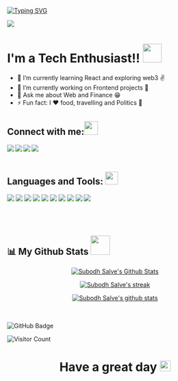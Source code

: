 

[![Typing SVG](https://readme-typing-svg.herokuapp.com?color=ffecd2&size=29&multiline=true&width=700&lines=Welcome+To+The+Subodh+Salve's+Github+Profile)](https://git.io/typing-svg)

<img src = "https://raw.githubusercontent.com/thompsonemerson/thompsonemerson/master/cover-thompson.png" align = "center"></img>

# I'm a Tech Enthusiast!!</b>&nbsp;<img src="https://github.com/TheDudeThatCode/TheDudeThatCode/blob/master/Assets/Designer.gif" height="44px">

- 🌱 I’m currently learning React and exploring web3 ✌️
- 🔭 I’m currently working on Frontend projects 🤯
- 💬 Ask me about Web and Finance 😁
- ⚡ Fun fact: I ❤️ food, travelling and Politics :rotating_light:

## Connect with me:<img src="https://github.com/TheDudeThatCode/TheDudeThatCode/blob/master/Assets/Handshake.gif" height="32px">
<a href="https://www.linkedin.com/in/subodhsalve14/" target="_blank" >
  <img align="left"  src="https://img.shields.io/badge/LinkedIn-0077B5?style=for-the-badge&logo=linkedin&logoColor=white" />
  </a>
<a href="https://twitter.com/subodhsalve14" target="_blank" >
    <img align="left" src="https://img.shields.io/badge/Twitter-1DA1F2?style=for-the-badge&logo=twitter&logoColor=white"/>
  </a>
  <a href="https://www.instagram.com/subodhsalve14/" target="_blank">
    <img align="left"  src="https://img.shields.io/badge/Instagram-E4405F?style=for-the-badge&logo=instagram&logoColor=white" />
  </a>
  <a href="mailto:salvesubodh14@gmail.com">
    <img align="left"src="https://img.shields.io/badge/Gmail-D14836?style=for-the-badge&logo=gmail&logoColor=white" />
  </a>

  <br>
  <br>

 ## Languages and Tools: <img src="https://github.com/TheDudeThatCode/TheDudeThatCode/blob/master/Assets/Mario_Hello_Big.gif" height="30px">
 ![](https://img.shields.io/badge/HTML5-E34F26?style=for-the-badge&logo=html5&logoColor=white)
 ![](https://img.shields.io/badge/CSS3-1572B6?style=for-the-badge&logo=css3&logoColor=white)
![](https://img.shields.io/badge/JavaScript-F7DF1E?style=for-the-badge&logo=javascript&logoColor=black)
![](https://img.shields.io/badge/C-00599C?style=for-the-badge&logo=c&logoColor=white)
![](https://img.shields.io/badge/Java-F7AF1E?style=for-the-badge&logo=java&logoColor=black)
![](https://img.shields.io/badge/Python-FFFFFF?style=for-the-badge&logo=python&logoColor=darkgreen)
![](https://img.shields.io/badge/GitHub-100000?style=for-the-badge&logo=github&logoColor=white)
![](https://img.shields.io/badge/Git-F05032?style=for-the-badge&logo=git&logoColor=white)
![](https://img.shields.io/badge/Node.js-339933?style=for-the-badge&logo=nodedotjs&logoColor=white)
![](https://img.shields.io/badge/React-0078D4?style=for-the-badge&logo=react%20studio%20code&logoColor=white)

<br>

<br>


## 📊 My Github Stats <img src="https://user-images.githubusercontent.com/76244600/130684889-4425a8ef-53ba-48f3-9433-871976fba0e9.gif" height="45px">

   
   <p align="center" >
 <a href="#"><img alt="Subodh Salve's Github Stats"   <img src="https://github-readme-stats.vercel.app/api/wakatime?username=subodhsalve14&theme=react&langs_count=5&layout=compact" /></p>
  
  <p align="center" >
  <a href="#"><img  alt="Subodh Salve's streak"  src="https://github-readme-streak-stats.herokuapp.com/?user=subodhsalve14&theme=black-ice&hide_border=true&stroke=0000&background=0D1117" /></p>
    
<p align="center" >
  <a href="#">
  <a href="https://github.com/subodhsalve14/github-readme-stats"><img align="center" src="https://github-readme-stats.vercel.app/api?username=subodhsalve14&theme=react&langs_count=5&layout=compact" alt="Subodh Salve's github stats" align = "center" /></a></p>


<br />

<br>
<a><img src="https://img.shields.io/github/followers/subodhsalve14?label=Followers&style=social" alt="GitHub Badge"></a>



![Visitor Count](https://komarev.com/ghpvc/?username=subodhsalve14&color=orange&style=flat-square)

  ### <h1><p align ="center"> Have a great day <img src="https://media.giphy.com/media/ObNTw8Uzwy6KQ/giphy.gif" height="25px">

  

 
